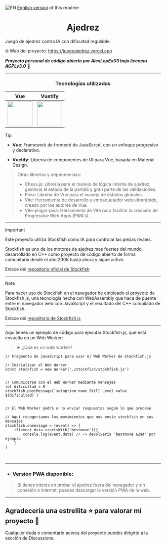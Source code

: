 ![EN](https://flagcdn.com/w20/gb.png) [English version](https://github.com/AlexLopEx03/Ajedrez/blob/main/README.en.md) of this readme

<div align="center">
  <h1>Ajedrez</h1>
</div>

Juego de ajedrez contra IA con dificultad regulable.

🌐 Web del proyecto: https://juegoajedrez.vercel.app

***Proyecto personal de código abierto por AlexLopEx03 bajo licencia AGPLv3.0*** 📜

---
<div align="center">
  
### Tecnologías utilizadas

| Vue | Vuetify |
|-----|---------|
| <img src="https://upload.wikimedia.org/wikipedia/commons/9/95/Vue.js_Logo_2.svg" width="80"/> | <img src="https://cdn.vuetifyjs.com/docs/images/brand-kit/v-logo.svg" width="80"/> |

</div>

> [!TIP]
>
> - **Vue**: Framework de frontend de JavaScript, con un enfoque progresivo y declarativo.
> 
> - **Vuetify**: Librería de componentes de UI para Vue, basada en Material Design.

> Otras librerías y dependencias:
> - Chess.js: Librería para el manejo de lógica interna de ajedrez, gestiona el estado de la partida y gran parte de las validaciones.
> - Pinia: Librería de Vue para el manejo de estados globales.
> - Vite: Herramienta de desarrollo y empaquetador web ultrarápido, creado por los autores de Vue.
> - Vite-plugin-pwa: Herramienta de Vite para facilitar la creación de Progressive Web Apps (PWA's).

---

> [!IMPORTANT]
> Este proyecto utiliza Stockfish como IA para controlar las piezas rivales. 
> 
> Stockfish es uno de los motores de ajedrez mas fuertes del mundo, desarrollado en C++ como proyecto de código abierto de forma comunitaria desde el año 2008 hasta ahora y sigue activo.
> 
> Enlace del [repositorio oficial de Stockfish](https://github.com/official-stockfish/Stockfish)

---

> [!NOTE]
> Para hacer uso de Stockfish en el navegador he empleado el proyecto de Stockfish.js, una tecnología hecha con WebAssembly que hace de puente entre el navegador web con JavaScript y el resultado del C++ compilado de Stockfish.
>
> Enlace del [repositorio de Stockfish.js](https://github.com/lichess-org/stockfish.js)

---

Aquí tienes un ejemplo de código para ejecutar Stockfish.js, que está envuelto en un Web Worker:

> <details>
> <summary>
>   ¿Qué es un web worker?
> </summary>
> Un Web Worker es una tecnología de JavaScript que permite ejecutar tareas en segundo plano en el navegador, de forma paralela al hilo principal de la web.
>
> Se usan principalmente para tareas de procesamiento intensivo, sin que afecten negativamente al rendimiento de la web ni bloqueen la interfaz de usuario.
> </details>

```Js
// Fragmento de JavaScript para usar el Web Worker de Stockfish.js

// Inicializar el Web Worker
const stockfish = new Worker('./stockfish/stockfish.js')


// Comunicarse con el Web Worker mediante mensajes
let dificultad = 8
stockfish.postMessage(`setoption name Skill Level value ${dificultad}`)


// El Web Worker podrá o no enviar respuestas según lo que procese

// Aquí recogeríamos los movimientos que nos envíe stockfish en sus mensajes
stockfish.onmessage = (event) => {
    if(event.data.startsWith('bestmove')){
        console.log(event.data) // -> devolvería 'bestmove a2a4' por ejemplo
    }
}
```
<br>

---

- ### Versión PWA disponible:

> Si tienes interés en probar el ajedrez fuera del navegador y sin conexión a internet, puedes descargar la versión PWA de la web.

---

## Agradecería una estrellita ⭐ para valorar mi proyecto 🙏
Cualquier duda o comentario acerca del proyecto puedes dirigirte a la sección de Discussions.
